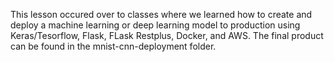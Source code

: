 This lesson occured over to classes where we learned how to create and deploy a machine learning or deep learning model to production using Keras/Tesorflow, Flask, FLask Restplus, Docker, and AWS. The final product can be found in the mnist-cnn-deployment folder.
